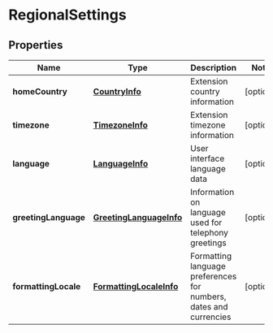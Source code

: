 
# RegionalSettings

## Properties
Name | Type | Description | Notes
------------ | ------------- | ------------- | -------------
**homeCountry** | [**CountryInfo**](CountryInfo.md) | Extension country information |  [optional]
**timezone** | [**TimezoneInfo**](TimezoneInfo.md) | Extension timezone information |  [optional]
**language** | [**LanguageInfo**](LanguageInfo.md) | User interface language data |  [optional]
**greetingLanguage** | [**GreetingLanguageInfo**](GreetingLanguageInfo.md) | Information on language used for telephony greetings |  [optional]
**formattingLocale** | [**FormattingLocaleInfo**](FormattingLocaleInfo.md) | Formatting language preferences for numbers, dates and currencies |  [optional]




